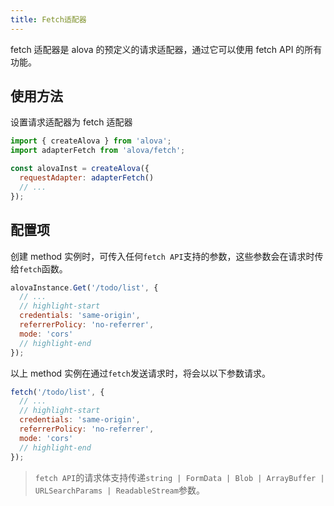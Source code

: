 ```yaml
---
title: Fetch适配器
---
```


fetch 适配器是 alova 的预定义的请求适配器，通过它可以使用 fetch API 的所有功能。

## 使用方法

设置请求适配器为 fetch 适配器

```js
import { createAlova } from 'alova';
import adapterFetch from 'alova/fetch';

const alovaInst = createAlova({
  requestAdapter: adapterFetch()
  // ...
});
```

## 配置项

创建 method 实例时，可传入任何`fetch API`支持的参数，这些参数会在请求时传给`fetch`函数。

```javascript
alovaInstance.Get('/todo/list', {
  // ...
  // highlight-start
  credentials: 'same-origin',
  referrerPolicy: 'no-referrer',
  mode: 'cors'
  // highlight-end
});
```

以上 method 实例在通过`fetch`发送请求时，将会以以下参数请求。

```javascript
fetch('/todo/list', {
  // ...
  // highlight-start
  credentials: 'same-origin',
  referrerPolicy: 'no-referrer',
  mode: 'cors'
  // highlight-end
});
```

> `fetch API`的请求体支持传递`string | FormData | Blob | ArrayBuffer | URLSearchParams | ReadableStream`参数。

